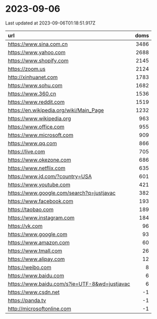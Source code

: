 # 2023-09-06

<!-- BEGIN -->
Last updated at 2023-09-06T01:18:51.917Z

url | doms
:- | -:
https://www.sina.com.cn | 3486
https://www.yahoo.com | 2688
https://www.shopify.com | 2145
https://zoom.us | 2124
http://xinhuanet.com | 1783
https://www.sohu.com | 1682
https://www.360.cn | 1536
https://www.reddit.com | 1519
https://en.wikipedia.org/wiki/Main_Page | 1232
https://www.wikipedia.org | 963
https://www.office.com | 955
https://www.microsoft.com | 909
https://www.qq.com | 866
https://live.com | 705
https://www.okezone.com | 686
https://www.netflix.com | 635
https://www.jd.com/?country=USA | 601
https://www.youtube.com | 421
https://www.google.com/search?q=justjavac | 382
https://www.facebook.com | 193
https://taobao.com | 189
https://www.instagram.com | 184
https://vk.com | 96
https://www.google.com | 93
https://www.amazon.com | 60
https://www.tmall.com | 26
https://www.alipay.com | 12
https://weibo.com | 8
https://www.baidu.com | 6
https://www.baidu.com/s?ie=UTF-8&wd=justjavac | 6
https://www.csdn.net | -1
https://panda.tv | -1
http://microsoftonline.com | -1
<!-- END -->
